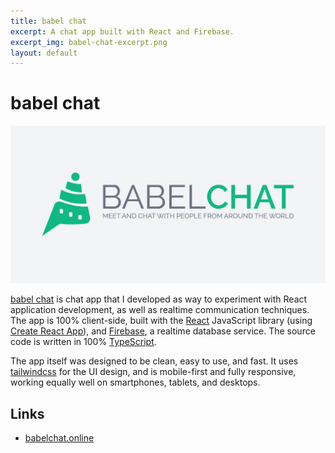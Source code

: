 ```yaml
---
title: babel chat
excerpt: A chat app built with React and Firebase.
excerpt_img: babel-chat-excerpt.png
layout: default
---
```


babel chat
=======

<img src="/img/babel-chat-hero.png" class="post-hero-img" />

[babel chat](https://www.babelchat.online) is chat app that I developed as way to experiment with React application development, as well as realtime communication techniques. The app is 100% client-side, built with the [React](https://reactjs.org/) JavaScript library (using [Create React App](https://create-react-app.dev)), and [Firebase](https://firebase.google.com/), a realtime database service. The source code is written in 100% [TypeScript](https://www.typescriptlang.org/).

The app itself was designed to be clean, easy to use, and fast. It uses [tailwindcss](http://tailwindcss.com/) for the UI design, and is mobile-first and fully responsive, working equally well on smartphones, tablets, and desktops.

Links
-----

 * [babelchat.online](https://www.babelchat.online)